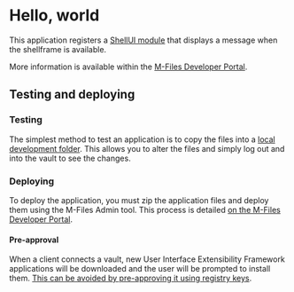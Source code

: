 # Hello, world

This application registers a [ShellUI module](http://developer.m-files.com/Frameworks/User-Interface-Extensibility-Framework/Modules/#shellui) that displays a message when the shellframe is available.

More information is available within the [M-Files Developer Portal](http://developer.m-files.com/Samples-And-Libraries/Samples/User-Interface-Extensibility-Framework/HelloWorld/).

## Testing and deploying

### Testing

The simplest method to test an application is to copy the files into a [local development folder](http://developer.m-files.com/Frameworks/User-Interface-Extensibility-Framework/Development-Practices/Local-Development-Folder/).  This allows you to alter the files and simply log out and into the vault to see the changes.

### Deploying

To deploy the application, you must zip the application files and deploy them using the M-Files Admin tool.  This process is detailed [on the M-Files Developer Portal](http://developer.m-files.com/Frameworks/User-Interface-Extensibility-Framework/Development-Practices/Deployment/).

#### Pre-approval

When a client connects a vault, new User Interface Extensibility Framework applications will be downloaded and the user will be prompted to install them.  [This can be avoided by pre-approving it using registry keys](http://developer.m-files.com/Frameworks/User-Interface-Extensibility-Framework/Pre-Approval/).